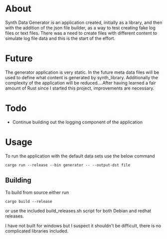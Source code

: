 # About
Synth Data Generator is an application created, initially as a library, and then with the addition of the json file builder, as a way to test creating fake log files or text files. There was a need to create files with different content to simulate log file data and this is the start of the effort.

# Future
The generator application is very static. In the future meta data files will be used to define what content is generated by synth_library. Additionally the complexity of the application will be reduced....After having learned a fair amount of Rust since I started this project, improvements are necessary.

# Todo
* Continue building out the logging component of the application

# Usage

To run the application with the default data sets use the below command
```
cargo run --release --bin generator -- --output-dst file
```

## Building
To build from source either run
```
cargo build --release
```
or use the included build_releases.sh script for both Debian and redhat releases.

I have not built for windows but I suspect it shouldn't be difficult, there is no complicated libraries included.